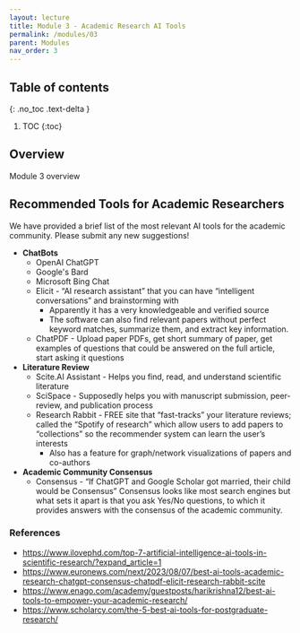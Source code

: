 ```yaml
---
layout: lecture
title: Module 3 - Academic Research AI Tools
permalink: /modules/03
parent: Modules
nav_order: 3
---
```


## Table of contents
{: .no_toc .text-delta }

1. TOC
{:toc}

## Overview
Module 3 overview

## Recommended Tools for Academic Researchers
We have provided a brief list of the most relevant AI tools for the academic community. Please submit any new suggestions!

* **ChatBots**
    * OpenAI ChatGPT
    * Google's Bard
    * Microsoft Bing Chat
    * Elicit - “AI research assistant” that you can have “intelligent conversations” and brainstorming with
        * Apparently it has a very knowledgeable and verified source
        * The software can also find relevant papers without perfect keyword matches, summarize them, and extract key information.
    * ChatPDF - Upload paper PDFs, get short summary of paper, get examples of questions that could be answered on the full article, start asking it questions
* **Literature Review**
    * Scite.AI Assistant - Helps you find, read, and understand scientific literature
    * SciSpace - Supposedly helps you with manuscript submission, peer-review, and publication process
    * Research Rabbit - FREE site that “fast-tracks” your literature reviews; called the “Spotify of research” which allow users to add papers to “collections” so the recommender system can learn the user’s interests 
        * Also has a feature for graph/network visualizations of papers and co-authors
* **Academic Community Consensus**
    * Consensus - “If ChatGPT and Google Scholar got married, their child would be Consensus”
    Consensus looks like most search engines but what sets it apart is that you ask Yes/No questions, to which it provides answers with the consensus of the academic community.


### References
* https://www.ilovephd.com/top-7-artificial-intelligence-ai-tools-in-scientific-research/?expand_article=1 
* https://www.euronews.com/next/2023/08/07/best-ai-tools-academic-research-chatgpt-consensus-chatpdf-elicit-research-rabbit-scite
* https://www.enago.com/academy/guestposts/harikrishna12/best-ai-tools-to-empower-your-academic-research/
* https://www.scholarcy.com/the-5-best-ai-tools-for-postgraduate-research/  